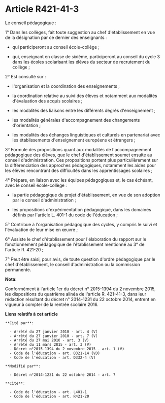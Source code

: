 # Article R421-41-3

Le conseil pédagogique : 

1° Dans les collèges, fait toute suggestion au chef d'établissement en vue de la désignation par ce dernier des enseignants :

- qui participeront au conseil école-collège ;

- qui, enseignant en classe de sixième, participeront au conseil du cycle 3 dans les écoles scolarisant les élèves du secteur
de recrutement du collège ; 

2° Est consulté sur :

- l'organisation et la coordination des enseignements ;

- la coordination relative au suivi des élèves et notamment aux modalités d'évaluation des acquis scolaires ;

- les modalités des liaisons entre les différents degrés d'enseignement ;

- les modalités générales d'accompagnement des changements d'orientation ;

- les modalités des échanges linguistiques et culturels en partenariat avec les établissements d'enseignement européens et
étrangers ; 

3° Formule des propositions quant aux modalités de l'accompagnement pédagogique des élèves, que le chef d'établissement
soumet ensuite au conseil d'administration. Ces propositions portent plus particulièrement sur la différenciation des
approches pédagogiques, notamment les aides pour les élèves rencontrant des difficultés dans les apprentissages scolaires ; 

4° Prépare, en liaison avec les équipes pédagogiques et, le cas échéant, avec le conseil école-collège :

- la partie pédagogique du projet d'établissement, en vue de son adoption par le conseil d'administration ;

- les propositions d'expérimentation pédagogique, dans les domaines définis par l'article L. 401-1 du code de l'éducation ; 

5° Contribue à l'organisation pédagogique des cycles, y compris le suivi et l'évaluation de leur mise en œuvre ; 

6° Assiste le chef d'établissement pour l'élaboration du rapport sur le fonctionnement pédagogique de l'établissement
mentionné au 3° de l'article R. 421-20 ; 

7° Peut être saisi, pour avis, de toute question d'ordre pédagogique par le chef d'établissement, le conseil d'administration
ou la commission permanente.

**Nota:**

Conformément à l'article 1er du décret n° 2015-1394 du 2 novembre 2015,  les dispositions du quatrième alinéa de l'article R.
421-41-3, dans leur  rédaction résultant du décret n° 2014-1231 du 22 octobre 2014, entrent  en vigueur à compter de la
rentrée scolaire 2016.

**Liens relatifs à cet article**

	**Cité par**:

	  - Arrêté du 27 janvier 2010 - art. 4 (V)
	  - Arrêté du 27 janvier 2010 - art. 7 (V)
	  - Arrêté du 27 mai 2010 - art. 3 (V)
	  - Arrêté du 11 mars 2015 - art. 3 (V)
	  - Décret n°2015-1394 du 2 novembre 2015 - art. 1 (V)
	  - Code de l'éducation - art. D321-14 (VD)
	  - Code de l'éducation - art. D332-4 (V)

	**Modifié par**:

	  - Décret n°2014-1231 du 22 octobre 2014 - art. 7

	**Cite**:

	  - Code de l'éducation - art. L401-1
	  - Code de l'éducation - art. R421-20
